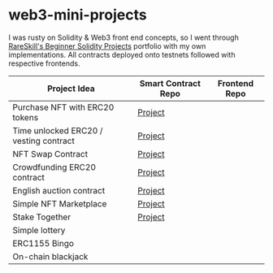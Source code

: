 # web3-mini-projects
I was rusty on Solidity & Web3 front end concepts, so I went through [RareSkill's Beginner Solidity Projects](https://www.rareskills.io/post/beginner-solidity-projects) portfolio with my own implementations. All contracts deployed onto testnets followed with respective frontends. 

| Project Idea                                   | Smart Contract Repo | Frontend Repo |
|------------------------------------------------|---------------------|---------------|
| Purchase NFT with ERC20 tokens                 |    [Project](https://github.com/atj3097/erc721-practice)                 |               |
| Time unlocked ERC20 / vesting contract         | [Project](https://github.com/atj3097/erc20-vesting)                    |               |
| NFT Swap Contract                              |   [Project](https://github.com/atj3097/erc-721-swap)                  |               |
| Crowdfunding ERC20 contract                    |  [Project](https://github.com/atj3097/crowdfunding)                   |               |
| English auction contract                       |  [Project](https://github.com/atj3097/english-auction)                   |               |
| Simple NFT Marketplace                         |    [Project](https://github.com/atj3097/simple-nft-marketplace)                 |               |
| Stake Together                                 |   [Project](https://github.com/atj3097/staking-contract)                  |               |
| Simple lottery                                 |                     |               |
| ERC1155 Bingo                                  |                     |               |
| On-chain blackjack                             |                     |               |

